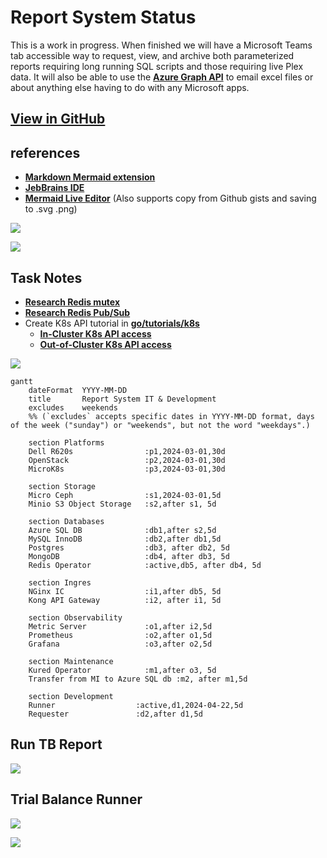 # Report System Status

This is a work in progress.  When finished we will have a Microsoft Teams tab accessible way to request, view, and archive both parameterized reports requiring long running SQL scripts and those requiring live Plex data. It will also be able to use the **[Azure Graph API](https://learn.microsoft.com/en-us/graph/overview)** to email excel files or about anything else having to do with any Microsoft apps.

## **[View in GitHub](https://github.com/brentgroves/repsys/blob/main/development/status/2024/week18.md)**

## references

- **[Markdown Mermaid extension](https://marketplace.visualstudio.com/items?itemName=bierner.markdown-mermaid)**
- **[JebBrains IDE](https://www.jetbrains.com/guide/go/tips/mermaid-js-support-in-markdown/)**
- **[Mermaid Live Editor](https://mermaid.live/edit)** (Also supports copy from Github gists and saving to .svg .png)

![](https://mermaid.ink/img/pako:eNqNkUFrwzAMhf-KEBRaSEaXdZecw25lY-1l4ENdW-m8JnawlW2h9L_PqbsxymB9J6FnvidLB1ROE5a4k5ZZWIjSkunB-VYywEtUvlzmVZU8NtwQJD1590aKQ3LoUzW9pjDWH0R7svrsTCYw3XzbG5BKUccBQkfK1Ead8gIY-ysM6lN-Fr0hgKuBX-lEhanA0NvYFjgD50HgTxhmsO0ZrOP03Hl9tkeKwJuZsGmiEMc2zl784Jk65xlWQ2Bq4X-V3W1WzItFPl_kRZHd64RZO9fA2ku1Jw9XYYq_MI_bQP5dbk1jeLhiqLK7u8SMIMywpbhLo-ORD2NHYNxOSwLLWGqqZd-wQGGP8ans2a0Gq7Bk31OGfTcepzJy52WbmscvGXKgcQ?type=png)

![](https://mermaid.ink/img/pako:eNqVkk9rAjEQxb_KEBAU1la3FsreWpZCaaVSvRRyMCazNribbDeTVhG_e7N_LHoo0jmFvMnvvUyyZ9IqZAlbC0PEDYRSgvDRVoUggPdQw-l0mKatRppyhLYWwm3gRbvuGG5l7hW6ev2NuEGjXKv0etBfHuUlCCmxJAeuRKkzLRtDB9qcuEHWBIiCtnNgM6APbKjQ58x5E7Y5G4CtgLNfMxbByhMYS227rVQn1xTOrgbctIkcStLWwPNdF_ENlXbwWmIlKEAvVKLGUTyKJ8PRZBjH0a06p6b4hbktCzTdaIIN3M-emps790_6WJ1GnPnV9dyvYPEAnx49_g2JI5ERVlDTzhDhaOEJt5dz3BwRcYdgESswPIxW4cvs6x3OwqgL5CwJS4WZ8Dlxxs0htApPdr4zkiVUeYyYL-uXTrVYV6JgSSZyh4cfQ7y0bg?type=png)

## Task Notes

- **[Research Redis mutex](https://dev.to/jdvert/handling-mutexes-in-distributed-systems-with-redis-and-go-5g0d)**
- **[Research Redis Pub/Sub](https://redis.io/docs/latest/develop/interact/pubsub/)**
- Create K8s API tutorial in **[go/tutorials/k8s](~/src/repsys/volumes/go/tutorials/k8s)**
  - **[In-Cluster K8s API access](https://github.com/kubernetes/client-go/tree/master/examples/in-cluster-client-configuration)**
  - **[Out-of-Cluster K8s API access](https://github.com/kubernetes/client-go/blob/master/examples/out-of-cluster-client-configuration/README.md)**

![](https://mermaid.ink/img/pako:eNqFUk1v4kAM_SvWnEDKooRE-ZgblB4qipollSqtcpkmhh0tM04nk1Up4r_vkDSUPfVm-9nPzx8nVlGNjDMlda1EU2oAQ2Qnky02ZCwUx9aimk4vAMDiozMIz6hR2yEC8LDYjOYAFz8fYbUcY5zLivRkJ2AnfrwS_ZmOyPJAr1BYMmKPV4Z1MZpOCNayvXV7RQbfOnSizIDkB3yH-23-fb-CRAMv6Hqi-SsrvFI_rZZ3UAsroKXOVE7MgDxpyA0q2V7lbWRlaJ3eiFqT3sMif-hJR0196tHt4cvNqbV7gzeVG1dJX3sC2P4_7ucBtp3WF17mMYVGCVm7a50uaSWzv1Fhybgza9yJ7mBLVuqzSxWdpeKoK8at6dBjXePmw5UUeyMU4ztxaK_R-1q6I4yZjdC_iNSNy_iJvTMeZ7MwnEeJn4TJPAhjjx0ZD6L5LMviJPL9KM7S2E_PHvvo6_1Z6qfzMEmywI-DyA8ij2HfajO8XP95538_hrzz?type=png)

```mermaid
gantt
    dateFormat  YYYY-MM-DD
    title       Report System IT & Development
    excludes    weekends
    %% (`excludes` accepts specific dates in YYYY-MM-DD format, days of the week ("sunday") or "weekends", but not the word "weekdays".)

    section Platforms
    Dell R620s                :p1,2024-03-01,30d
    OpenStack                 :p2,2024-03-01,30d
    MicroK8s                  :p3,2024-03-01,30d

    section Storage
    Micro Ceph                :s1,2024-03-01,5d
    Minio S3 Object Storage   :s2,after s1, 5d

    section Databases
    Azure SQL DB              :db1,after s2,5d
    MySQL InnoDB              :db2,after db1,5d
    Postgres                  :db3, after db2, 5d
    MongoDB                   :db4, after db3, 5d
    Redis Operator            :active,db5, after db4, 5d

    section Ingres
    NGinx IC                  :i1,after db5, 5d
    Kong API Gateway          :i2, after i1, 5d  

    section Observability
    Metric Server             :o1,after i2,5d
    Prometheus                :o2,after o1,5d
    Grafana                   :o3,after o2,5d

    section Maintenance
    Kured Operator            :m1,after o3, 5d
    Transfer from MI to Azure SQL db :m2, after m1,5d

    section Development
    Runner                  :active,d1,2024-04-22,5d
    Requester               :d2,after d1,5d

```

## Run TB Report

![](https://mermaid.ink/img/pako:eNptkstuwyAQRX8FzdqN8EN-sMiiSnbtJsmq8oaYaYsUDwSD1DTKvxfbsZSqZQPMPfeONJordEYhCBjwHJA63Gj54WTfEovHSud1p60kz5QkJge2kfRXc3getd2YMXh0_xFqJpQe_lHDlL0LRIs5tntar2OwGNPH2Hhb4_wsx9okK8E0Deg8Ozwv4J0ItBBDOA6d00dk3oxcpALO1MkYy-bngymQYHsv59Tt4YVZbfGk6W5CUm2cAiTQo-ulVnF-11FqwX9ijy2I-FT4LsPJt9DSLaIyeLO_UAfCu4AJBKukX8b9u7hV2hu31OKE3ozpH74grvAFomxWeZ4VFa_yKkvzMoELiLTIVk1TVgXnRdnUJa9vCXxPfr6qeZ3lVdWkvEwLnhYJ4NTqdd6BaRVuP90VqvI?type=png)

## Trial Balance Runner

![](https://images.techhive.com/images/article/2017/02/pressure-water-line-100707995-large.jpg?auto=webp&quality=85,70)

![](https://mermaid.ink/img/pako:eNqVU01Pg0AQ_SubOWMDhUDhoIlpb-rBaoyWhmxhUGLZxf1Iq03_u8tCK_XjICRk3-ybN2-G3R3kvEBIoFzzTf5ChSJ3lykj5pHKoMW8_ZJbzRiKJTk7OydSr2QuqhVmbxo1LuYHTBQnt1hU0kgQu7fslU4zrMqGVipTq0ygiUm1eDCYlFwQhtvWA-k3lqTT-Ma3GgXfsKzWCreLqVl-FbexvvgXyeSQY5krnr927bQNZmUlpMpal82hZxsis7sr0oWXg7Gc8K1MzQX2WO6uDRhkyot9lzsktW4eUQ48tJ2fWrCz-MPBgP3DwO_Vbrgl6qaf2X3zfVaHrf_9oZS1LzhQo6hpVZjTtGv1UlAvWGMKiVkWWFK9VimkbG-oVCs-f2c5JEpodEA3BVU4reizoDUkJV3LY3RWVIqLA7Oh7InzegAh2cEWkjAe-f44iNzIj8aeHzrwDokXjEdxHEaB6wZhPAndyd6BD5vvjibuZOxHUey5oRe4XuAA2lLX3ZWwN2P_CbfZEOI?type=png)
